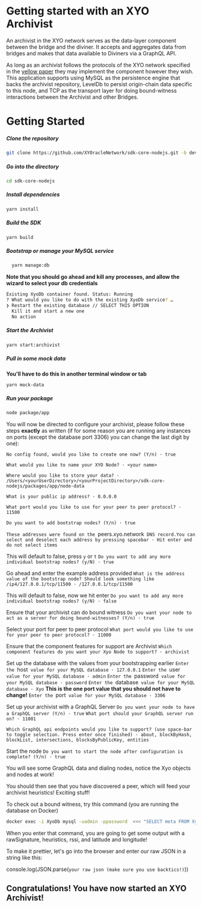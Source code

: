# Getting started with an XYO Archivist

An archivist in the XYO network serves as the data-layer component between the bridge and the diviner.
It accepts and aggregates data from bridges and makes that data available to Diviners via a GraphQL API.

As long as an archivist follows the protocols of the XYO network specified in the [yellow paper](https://docs.xyo.network/XYO-Yellow-Paper.pdf)
they may implement the component however they wish. This application supports using MySQL as the persistence engine that
backs the archivist repository, LevelDb to persist origin-chain data specific to this node, and TCP as the transport
layer for doing bound-witness interactions between the Archivist and other Bridges.

# Getting Started

##### Clone the repository 

```bash
git clone https://github.com/XYOracleNetwork/sdk-core-nodejs.git -b develop
```

##### Go into the directory

```bash
cd sdk-core-nodejs
```

##### Install dependencies

```bash
yarn install
```

##### Build the SDK

```bash
yarn build
```

##### Bootstrap or manage your MySQL service

```sh
  yarn manage:db
```

**Note that you should go ahead and kill any processes, and allow the wizard to select your db credentials**

```bash
Existing XyoDb container found. Status: Running
? What would you like to do with the existing XyoDb service? …
❯ Restart the existing database // SELECT THIS OPTION
  Kill it and start a new one
  No action
```

##### Start the Archivist

```bash
yarn start:archivist
```

##### Pull in some mock data
**You'll have to do this in another terminal window or tab**

```bash
yarn mock-data
```

##### Run your package

```bash
node package/app
```

You will now be directed to configure your archivist, please follow these steps **exactly** as written (if for some reason you are running any instances on ports (except the database port 3306) you can change the last digit by one):

`No config found, would you like to create one now? (Y/n) · true`

`What would you like to name your XYO Node? · <your name>`

`Where would you like to store your data? · /Users/<yourUserDirectory>/<yourProjectDirectory>/sdk-core-nodejs/packages/app/node-data`

`What is your public ip address? · 0.0.0.0`

`What port would you like to use for your peer to peer protocol? · 11500`

`Do you want to add bootstrap nodes? (Y/n) · true`

`These addresses were found on the `peers.xyo.network` DNS record.You can select and deselect each address by pressing spacebar · Hit enter and do not select items`

This will default to false, press `y` or `t`
`Do you want to add any more individual bootstrap nodes? (y/N) · true`

Go ahead and enter the example address provided
`What is the address value of the bootstrap node? Should look something like /ip4/127.0.0.1/tcp/11500 · /127.0.0.1/tcp/11500`

This will default to false, now we hit enter
`Do you want to add any more individual bootstrap nodes? (y/N) · false`

Ensure that your archivist can do bound witness
`Do you want your node to act as a server for doing bound-witnesses? (Y/n) · true`

Select your port for peer to peer protocol 
`What port would you like to use for your peer to peer protocol? · 11000`

Ensure that the component features for support are Archivist
`Which component features do you want your Xyo Node to support? · archivist`

Set up the database with the values from your bootstrapping earlier
`Enter the `host` value for your MySQL database · 127.0.0.1`
`Enter the `user` value for your MySQL database · admin`
`Enter the `password` value for your MySQL database · password`
`Enter the `database` value for your MySQL database · Xyo`
**This is the one port value that you should not have to change!**
`Enter the `port` value for your MySQL database · 3306`

Set up your archivist with a GraphQL Server
`Do you want your node to have a GraphQL server (Y/n) · true`
`What port should your GraphQL server run on? · 11001`

`Which GraphQL api endpoints would you like to support? (use space-bar to toggle selection. Press enter once finished) · about, blockByHash, blockList, intersections, blocksByPublicKey, entities`

Start the node
`Do you want to start the node after configuration is complete? (Y/n) · true`

You will see some GraphQL data and dialing nodes, notice the Xyo objects and nodes at work! 

You should then see that you have discovered a peer, which will feed your archivist heuristics! Exciting stuff! 

To check out a bound witness, try this command (you are running the database on Docker)

```bash
docker exec -i XyoDb mysql -uadmin -ppassword  <<< "SELECT meta FROM Xyo.OriginBlocks WHERE id=6"
```

When you enter that command, you are going to get some output with a rawSignature, heuristics, rssi, and latitude and longitude!

To make it prettier, let's go into the browser and enter our raw JSON in a string like this:

console.log(JSON.parse(`your raw json (make sure you use backtics!)`))

## Congratulations! You have now started an XYO Archivist!